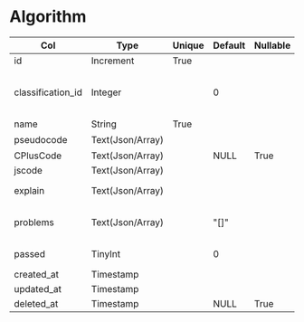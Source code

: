 # Algorithm

| Col | Type | Unique | Default | Nullable | Comment |
| --- | --- | --- | --- | --- | --- |
| id | Increment | True | | | |
| classification_id | Integer | | 0 | | refer to [classification.id](./classification.md "doc of talbe classification"), 0 for no classification |
| name | String | True | | | |
| pseudocode | Text(Json/Array) | | | | 伪代码 |
| CPlusCode | Text(Json/Array) | | NULL | True | C++ code |
| jscode | Text(Json/Array) | | | | include init data |
| explain | Text(Json/Array) | | | | the explain to pseudocode |
| problems | Text(Json/Array) | | "[]" | | the problem array of this algorithm |
| passed | TinyInt | | 0 | | Is admin Verified |
| created_at | Timestamp | | | | |
| updated_at | Timestamp | | | | |
| deleted_at | Timestamp | | NULL | True | For soft delete |
